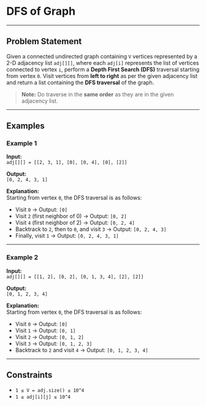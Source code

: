 # DFS of Graph

---

## Problem Statement

Given a connected undirected graph containing `V` vertices represented by a 2-D adjacency list `adj[][]`, where each `adj[i]` represents the list of vertices connected to vertex `i`, perform a **Depth First Search (DFS)** traversal starting from vertex `0`. Visit vertices from **left to right** as per the given adjacency list and return a list containing the **DFS traversal** of the graph.

> **Note:** Do traverse in the **same order** as they are in the given adjacency list.

---

## Examples

### Example 1

**Input:**  
`adj[][] = [[2, 3, 1], [0], [0, 4], [0], [2]]`  

**Output:**  
`[0, 2, 4, 3, 1]`  

**Explanation:**  
Starting from vertex `0`, the DFS traversal is as follows:  
- Visit `0` → Output: `[0]`  
- Visit `2` (first neighbor of 0) → Output: `[0, 2]`  
- Visit `4` (first neighbor of 2) → Output: `[0, 2, 4]`  
- Backtrack to `2`, then to `0`, and visit `3` → Output: `[0, 2, 4, 3]`  
- Finally, visit `1` → Output: `[0, 2, 4, 3, 1]`

---

### Example 2

**Input:**  
`adj[][] = [[1, 2], [0, 2], [0, 1, 3, 4], [2], [2]]`  

**Output:**  
`[0, 1, 2, 3, 4]`  

**Explanation:**  
Starting from vertex `0`, the DFS traversal is as follows:  
- Visit `0` → Output: `[0]`  
- Visit `1` → Output: `[0, 1]`  
- Visit `2` → Output: `[0, 1, 2]`  
- Visit `3` → Output: `[0, 1, 2, 3]`  
- Backtrack to `2` and visit `4` → Output: `[0, 1, 2, 3, 4]`

---

## Constraints

- `1 ≤ V = adj.size() ≤ 10^4`  
- `1 ≤ adj[i][j] ≤ 10^4`  

